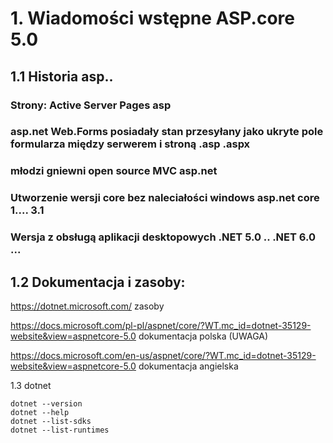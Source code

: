 # 1. Wiadomości wstępne ASP.core 5.0
## 1.1 Historia asp..
### Strony: Active Server Pages asp
### asp.net Web.Forms posiadały stan przesyłany jako ukryte pole formularza między serwerem i stroną .asp .aspx
### młodzi gniewni open source MVC asp.net
### Utworzenie wersji core bez naleciałości windows asp.net core   1....  3.1
### Wersja z obsługą aplikacji desktopowych .NET 5.0   .. .NET 6.0 ...
## 1.2 Dokumentacja i zasoby:
https://dotnet.microsoft.com/ zasoby

https://docs.microsoft.com/pl-pl/aspnet/core/?WT.mc_id=dotnet-35129-website&view=aspnetcore-5.0  dokumentacja polska (UWAGA)

https://docs.microsoft.com/en-us/aspnet/core/?WT.mc_id=dotnet-35129-website&view=aspnetcore-5.0    dokumentacja angielska

1.3 dotnet
```console
dotnet --version
dotnet --help
dotnet --list-sdks
dotnet --list-runtimes